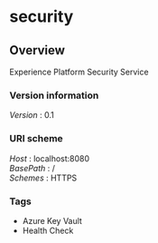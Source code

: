 # security


<a name="overview"></a>
## Overview
Experience Platform Security Service


### Version information
*Version* : 0.1


### URI scheme
*Host* : localhost:8080  
*BasePath* : /  
*Schemes* : HTTPS


### Tags

* Azure Key Vault
* Health Check



